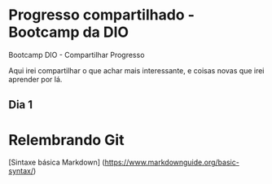 # Progresso compartilhado - Bootcamp da DIO 
Bootcamp DIO - Compartilhar Progresso

Aqui irei compartilhar o que achar mais interessante, e coisas novas que irei aprender por lá.

## Dia 1 
# Relembrando Git 
[Sintaxe básica Markdown] (https://www.markdownguide.org/basic-syntax/)

